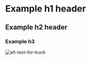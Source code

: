 # Example h1 header

## Example h2 header

### Example h3

![alt-text-for-truck](https://upload.wikimedia.org/wikipedia/commons/4/49/Old_dump_truck.jpg "Old dump truck")





